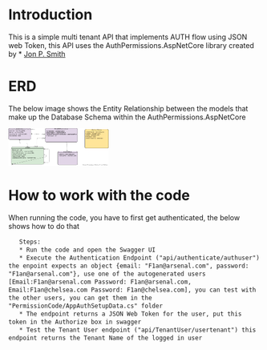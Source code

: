 # Introduction
This is a simple multi tenant API that implements AUTH flow using JSON web Token, this API uses the 
AuthPermissions.AspNetCore library created by * [Jon P. Smith](https://github.com/JonPSmith/AuthPermissions.AspNetCore)

# ERD
The below image shows the Entity Relationship between the models that make up the Database Schema within the 
AuthPermissions.AspNetCore

<img src="images/ER Diagram.png" height="75" width="200"/>

# How to work with the code
When running the code, you have to first get authenticated, the below shows how to do that
 ```
    Steps:
    * Run the code and open the Swagger UI
    * Execute the Authentication Endpoint ("api/authenticate/authuser") the enpoint expects an object {email: "F1an@arsenal.com", password: "F1an@arsenal.com"}, use one of the autogenerated users [Email:F1an@arsenal.com Password: F1an@arsenal.com, Email:F1an@chelsea.com Password: F1an@chelsea.com], you can test with the other users, you can get them in the "PermissionCode/AppAuthSetupData.cs" folder 
    * The endpoint returns a JSON Web Token for the user, put this token in the Authorize box in swagger
    * Test the Tenant User endpoint ("api/TenantUser/usertenant") this endpoint returns the Tenant Name of the logged in user
```

